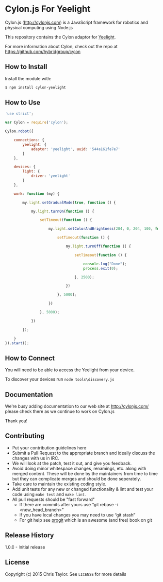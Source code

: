 # Cylon.js For Yeelight
Cylon.js (http://cylonjs.com) is a JavaScript framework for robotics and
physical computing using Node.js

This repository contains the Cylon adaptor for [Yeelight](http://www.yeelight.co.uk/).

For more information about Cylon, check out the repo at
https://github.com/hybridgroup/cylon

## How to Install
Install the module with:
``` bash
$ npm install cylon-yeelight
```
## How to Use
```javascript
'use strict';

var Cylon = require('cylon');

Cylon.robot({

    connections: {
        yeelight: {
            adaptor: 'yeelight', uuid: '544a161fe7e7'
        }
    },

    devices: {
        light: {
            driver: 'yeelight'
        }
    },

    work: function (my) {

        my.light.setGradualMode(true, function () {

            my.light.turnOn(function () {

                setTimeout(function () {

                    my.light.setColorAndBrightness(204, 0, 204, 100, function () {

                        setTimeout(function () {

                            my.light.turnOff(function () {

                                setTimeout(function () {

                                    console.log("Done");
                                    process.exit(0);

                                }, 2500);

                            })

                        }, 5000);

                    })

                }, 5000);

            })

        });

    }
}).start();
```
## How to Connect
You will need to be able to access the Yeelight from your device.

To discover your devices run `node tools\discovery.js`

## Documentation
We're busy adding documentation to our web site at http://cylonjs.com/ please check there as we continue to work on Cylon.js

Thank you!
## Contributing
* Put your contribution guidelines here
* Submit a Pull Request to the appropriate branch and ideally discuss the changes with us in IRC.
* We will look at the patch, test it out, and give you feedback.
* Avoid doing minor whitespace changes, renamings, etc. along with merged content. These will be done by the maintainers from time to time but they can complicate merges and should be done seperately.
* Take care to maintain the existing coding style.
* Add unit tests for any new or changed functionality & lint and test your code using `make test` and `make lint`.
* All pull requests should be "fast forward"
  * If there are commits after yours use “git rebase -i <new_head_branch>”
  * If you have local changes you may need to use “git stash”
  * For git help see [progit](http://git-scm.com/book) which is an awesome (and free) book on git

## Release History
1.0.0 - Initial release
## License
Copyright (c) 2015 Chris Taylor. See `LICENSE` for more details
